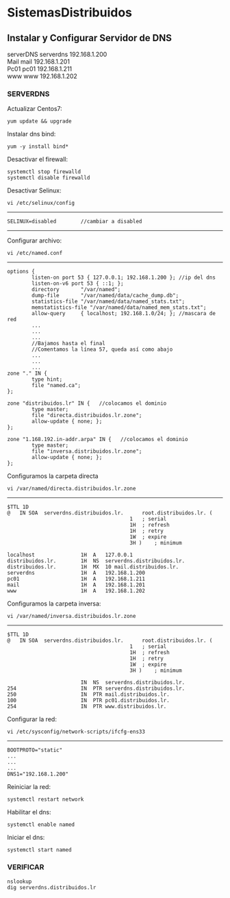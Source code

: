 # SistemasDistribuidos

## Instalar y Configurar Servidor de DNS
serverDNS	serverdns	192.168.1.200  
Mail		mail		192.168.1.201  
Pc01		pc01		192.168.1.211  
www		www		192.168.1.202  

### SERVERDNS
Actualizar Centos7:  
```
yum update && upgrade
```
Instalar dns bind:  
```
yum -y install bind*
```
Desactivar el firewall:  
```
systemctl stop firewalld
systemctl disable firewalld
```
Desactivar Selinux:  
```
vi /etc/selinux/config
```
___
```
SELINUX=disabled		//cambiar a disabled
```
___
Configurar archivo:  
```
vi /etc/named.conf
```
___
```
options {
        listen-on port 53 { 127.0.0.1; 192.168.1.200 };	//ip del dns
        listen-on-v6 port 53 { ::1; };
        directory       "/var/named";
        dump-file       "/var/named/data/cache_dump.db";
        statistics-file "/var/named/data/named_stats.txt";
        memstatistics-file "/var/named/data/named_mem_stats.txt";
        allow-query     { localhost; 192.168.1.0/24; }; //mascara de red
        ...
        ...
        ...
        //Bajamos hasta el final
        //Comentamos la línea 57, queda así como abajo
        ...
        ...
        ...
zone "." IN {
        type hint;
        file "named.ca";
};

zone "distribuidos.lr" IN {   //colocamos el dominio
        type master;
        file "directa.distribuidos.lr.zone";
        allow-update { none; };
};

zone "1.168.192.in-addr.arpa" IN {   //colocamos el dominio
        type master;
        file "inversa.distribuidos.lr.zone";
        allow-update { none; };
}; 
```
Configuramos la carpeta directa  
```
vi /var/named/directa.distribuidos.lr.zone
```
___
```
$TTL 1D
@   IN SOA  serverdns.distribuidos.lr.      root.distribuidos.lr. (
                                        1   ; serial
                                        1H  ; refresh
                                        1H  ; retry
                                        1W  ; expire
                                        3H )    ; minimum

localhost               1H  A   127.0.0.1
distribuidos.lr.        1H  NS  serverdns.distribuidos.lr.
distribuidos.lr.        1H  MX  10 mail.distribuidos.lr.
serverdns               1H  A   192.168.1.200
pc01                    1H  A   192.168.1.211
mail                    1H  A   192.168.1.201
www                     1H  A   192.168.1.202
```
Configuramos la carpeta inversa:  
```
vi /var/named/inversa.distribuidos.lr.zone
```
___
```
$TTL 1D
@   IN SOA  serverdns.distribuidos.lr.      root.distribuidos.lr. (
                                        1   ; serial
                                        1H  ; refresh
                                        1H  ; retry
                                        1W  ; expire
                                        3H )    ; minimum

                        IN  NS  serverdns.distribuidos.lr.
254                     IN  PTR serverdns.distribuidos.lr.
250                     IN  PTR mail.distribuidos.lr.
100                     IN  PTR pc01.distribuidos.lr.
254                     IN  PTR www.distribuidos.lr.
```
Configurar la red:  
```
vi /etc/sysconfig/network-scripts/ifcfg-ens33
```
___
```
BOOTPROTO="static"
...
...
...
DNS1="192.168.1.200"
```
Reiniciar la red:  
```
systemctl restart network
```
Habilitar el dns:  
```
systemctl enable named
```
Iniciar el dns:  
```
systemctl start named
```
### VERIFICAR
```
nslookup
dig serverdns.distribuidos.lr
```

